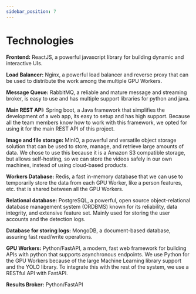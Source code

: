 ```yaml
---
sidebar_position: 7
---
```


# Technologies

**Frontend:** ReactJS, a powerful javascript library for building dynamic and interactive UIs.

**Load Balancer:** Nginx, a powerful load balancer and reverse proxy that can be used to distribute the work among the multiple GPU Workers.

**Message Queue:** RabbitMQ, a reliable and mature message and streaming broker, is easy to use and has multiple support libraries for python and java.

**Main REST API:** Spring boot, a Java framework that simplifies the development of a web app, its easy to setup and has high support. Because all the team members know how to work with this framework, we opted for using it for the main REST API of this project.

**Image and file storage:** MinIO, a powerful and versatile object storage solution that can be used to store, manage, and retrieve large amounts of data. We chose to use this because it is a Amazon S3 compatible storage, but allows self-hosting, so we can store the videos safely in our own machines, instead of using cloud-based products.

**Workers Database:** Redis, a fast in-memory database that we can use to temporarily store the data from each GPU Worker, like a person features, etc. that is shared between all the GPU Workers.

**Relational database:** PostgreSQL, a powerful, open source object-relational database management system (ORDBMS) known for its reliability, data integrity, and extensive feature set. Mainly used for storing the user accounts and the detection logs.

**Database for storing logs:** MongoDB, a document-based database, assuring fast read/write operations.

**GPU Workers:** Python/FastAPI, a modern, fast web framework for building APIs with python that supports asynchronous endpoints. We use Python for the GPU Workers because of the large Machine Learning library support and the YOLO library. To integrate this with the rest of the system, we use a RESTful API with FastAPI.

**Results Broker:** Python/FastAPI
